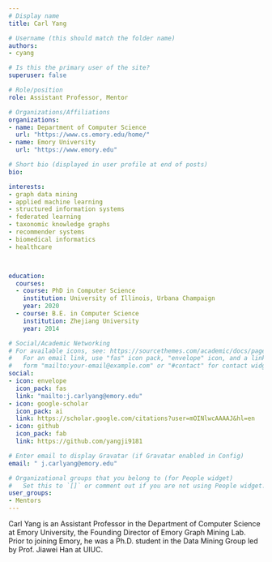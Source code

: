 ```yaml
---
# Display name
title: Carl Yang

# Username (this should match the folder name)
authors:
- cyang

# Is this the primary user of the site?
superuser: false

# Role/position
role: Assistant Professor, Mentor

# Organizations/Affiliations
organizations:
- name: Department of Computer Science
  url: "https://www.cs.emory.edu/home/"
- name: Emory University
  url: "https://www.emory.edu"

# Short bio (displayed in user profile at end of posts)
bio: 

interests:
- graph data mining
- applied machine learning
- structured information systems
- federated learning
- taxonomic knowledge graphs
- recommender systems
- biomedical informatics
- healthcare



education:
  courses:
  - course: PhD in Computer Science
    institution: University of Illinois, Urbana Champaign
    year: 2020
  - course: B.E. in Computer Science
    institution: Zhejiang University
    year: 2014

# Social/Academic Networking
# For available icons, see: https://sourcethemes.com/academic/docs/page-builder/#icons
#   For an email link, use "fas" icon pack, "envelope" icon, and a link in the
#   form "mailto:your-email@example.com" or "#contact" for contact widget.
social:
- icon: envelope
  icon_pack: fas
  link: "mailto:j.carlyang@emory.edu"
- icon: google-scholar
  icon_pack: ai
  link: https://scholar.google.com/citations?user=mOINlwcAAAAJ&hl=en
- icon: github
  icon_pack: fab
  link: https://github.com/yangji9181

# Enter email to display Gravatar (if Gravatar enabled in Config)
email: " j.carlyang@emory.edu"

# Organizational groups that you belong to (for People widget)
#   Set this to `[]` or comment out if you are not using People widget.
user_groups:
- Mentors
---
```


Carl Yang is an Assistant Professor in the Department of Computer Science at Emory University, the Founding Director of Emory Graph Mining Lab. Prior to joining Emory, he was a Ph.D. student in the Data Mining Group led by Prof. Jiawei Han at UIUC.
